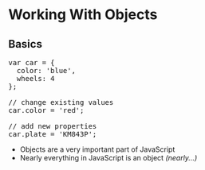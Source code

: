 # Working With Objects
## Basics

<pre class="code javascript" >
var car = {
  color: 'blue',
  wheels: 4
};

// change existing values
car.color = 'red';

// add new properties
car.plate = 'KM843P';
</pre>

* Objects are a very important part of JavaScript
* Nearly everything in JavaScript is an object _(nearly...)_